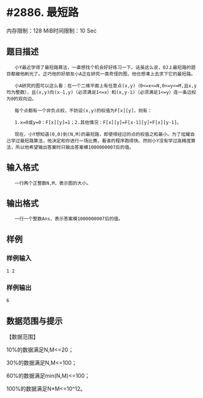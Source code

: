 # #2886. 最短路

内存限制：128 MiB时间限制：10 Sec

## 题目描述

       小Y最近学得了最短路算法，一直想找个机会好好练习一下。话虽这么说，OJ上最短路的题目都被他刷光了。正巧他的好朋友小A正在研究一类奇怪的图，他也想凑上去求下它的最短路。

       小A研究的图可以这么看：在一个二维平面上有任意点(x,y)（0<=x<=N,0<=y<=M,且x,y均为整数），且(x,y)向(x-1,y)（必须满足1<=x）和(x,y-1)（必须满足1<=y）连一条边权为0的双向边。

       每个点都有一个非负点权，不妨设(x,y)的权值为F[x][y]，则有：

       1.x=0或y=0：F[x][y]=1；2.其他情况：F[x][y]=F[x-1][y]+F[x][y-1]。

       现在，小Y想知道(0,0)到(N,M)的最短路，即使得经过的点的权值之和最小。为了炫耀自己学过最短路算法，他决定和你进行一场比赛，看谁的程序跑得快。然则小Y没有学过高精度算法，所以他希望输出答案时只输出答案模1000000007后的值。

## 输入格式

       一行两个正整数N,M，表示图的大小。

## 输出格式

       一行一个整数Ans，表示答案模1000000007后的值。

## 样例

### 样例输入

    
    1 2
    
    

### 样例输出

    
    6
    

## 数据范围与提示

【数据范围】

10%的数据满足N,M<=20；

30%的数据满足N,M<=100；

60%的数据满足min(N,M)<=100；

100%的数据满足N*M<=10^12。
